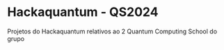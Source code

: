 # Hackaquantum - QS2024 
 Projetos do Hackaquantum relativos ao 2 Quantum Computing School do grupo 
